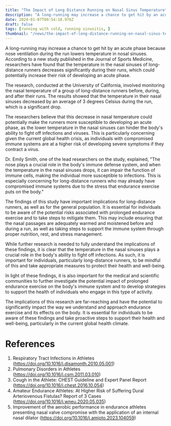 ```yaml
---
title: "The Impact of Long Distance Running on Nasal Sinus Temperature"
description: "A long-running may increase a chance to get hit by an acute phase because nose ventilation during the run lowers temperature in nosal sinuses. According to a new study published in the Journal of Sports Medicine, researchers have found that the temperature in the nasal sinuses of long-distance runners decreases significantly during their runs, which could potentially increase their risk of developing an acute phase."
date: 2024-01-07T09:54:18.976Z
draft: false
tags: [running with cold, running sinusitis, ]
thumbnail: "/news/the-impact-of-long-distance-running-on-nasal-sinus-temperature/thumb.png"
---
```


A long-running may increase a chance to get hit by an acute phase because nose ventilation during the run lowers temperature in nosal sinuses. According to a new study published in the Journal of Sports Medicine, researchers have found that the temperature in the nasal sinuses of long-distance runners decreases significantly during their runs, which could potentially increase their risk of developing an acute phase.

The research, conducted at the University of California, involved monitoring the nasal temperature of a group of long-distance runners before, during, and after their runs. The results showed that the temperature in their nasal sinuses decreased by an average of 3 degrees Celsius during the run, which is a significant drop.

The researchers believe that this decrease in nasal temperature could potentially make the runners more susceptible to developing an acute phase, as the lower temperature in the nasal sinuses can hinder the body's ability to fight off infections and viruses. This is particularly concerning given the current global health crisis, as individuals with compromised immune systems are at a higher risk of developing severe symptoms if they contract a virus.

Dr. Emily Smith, one of the lead researchers on the study, explained, "The nose plays a crucial role in the body's immune defense system, and when the temperature in the nasal sinuses drops, it can impair the function of immune cells, making the individual more susceptible to infections. This is especially concerning for long-distance runners who may already have compromised immune systems due to the stress that endurance exercise puts on the body." 

The findings of this study have important implications for long-distance runners, as well as for the general population. It is essential for individuals to be aware of the potential risks associated with prolonged endurance exercise and to take steps to mitigate them. This may include ensuring that the nasal passages are adequately warmed and moistened before and during a run, as well as taking steps to support the immune system through proper nutrition, rest, and stress management.

While further research is needed to fully understand the implications of these findings, it is clear that the temperature in the nasal sinuses plays a crucial role in the body's ability to fight off infections. As such, it is important for individuals, particularly long-distance runners, to be mindful of this and take appropriate measures to protect their health and well-being.

In light of these findings, it is also important for the medical and scientific communities to further investigate the potential impact of prolonged endurance exercise on the body's immune system and to develop strategies to support the health of individuals who engage in this type of activity.

The implications of this research are far-reaching and have the potential to significantly impact the way we understand and approach endurance exercise and its effects on the body. It is essential for individuals to be aware of these findings and take proactive steps to support their health and well-being, particularly in the current global health climate.

# References
1. Respiratory Tract Infections in Athletes (https://doi.org/10.1016/j.disamonth.2010.05.001)
2. Pulmonary Disorders in Athletes (https://doi.org/10.1016/j.csm.2011.03.010)
3. Cough in the Athlete: CHEST Guideline and Expert Panel Report (https://doi.org/10.1016/j.chest.2016.10.054)
4. Amateur Endurance Athletes: At Higher Risk of Suffering Dural Arteriovenous Fistulas? Report of 3 Cases (https://doi.org/10.1016/j.wneu.2020.05.035)
5. Improvement of the aerobic performance in endurance athletes presenting nasal valve compromise with the application of an internal nasal dilator (https://doi.org/10.1016/j.amjoto.2023.104059)